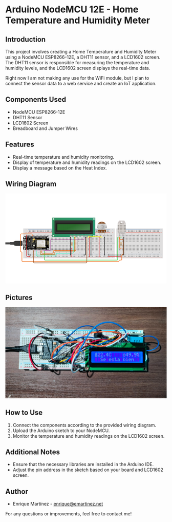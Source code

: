# Arduino NodeMCU 12E - Home Temperature and Humidity Meter

## Introduction

This project involves creating a Home Temperature and Humidity Meter using a
NodeMCU ESP8266-12E, a DHT11 sensor, and a LCD1602 screen. The DHT11 sensor is
responsible for measuring the temperature and humidity levels, and the LCD1602
screen displays the real-time data.

Right now I am not making any use for the WiFi module, but I plan to connect the
sensor data to a web service and create an IoT application.

## Components Used

- NodeMCU ESP8266-12E
- DHT11 Sensor
- LCD1602 Screen
- Breadboard and Jumper Wires

## Features

- Real-time temperature and humidity monitoring.
- Display of temperature and humidity readings on the LCD1602 screen.
- Display a message based on the Heat Index.

## Wiring Diagram

![Wiring Diagram](images/diagram.png)

## Pictures

![Project working](images/project.jpg)

## How to Use

1. Connect the components according to the provided wiring diagram.
2. Upload the Arduino sketch to your NodeMCU.
3. Monitor the temperature and humidity readings on the LCD1602 screen.

## Additional Notes

- Ensure that the necessary libraries are installed in the Arduino IDE.
- Adjust the pin address in the sketch based on your board and LCD1602 screen.

## Author

- Enrique Martínez - enrique@emartinez.net 

For any questions or improvements, feel free to contact me!
